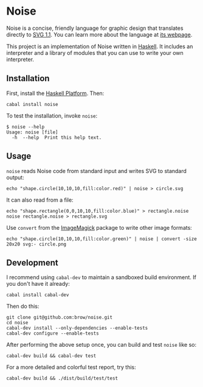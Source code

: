 # Noise

Noise is a concise, friendly language for graphic design that translates directly to [SVG 1.1](http://www.w3.org/TR/SVG11/). You can learn more about the language at [its webpage](http://tombrow.com/noise).

This project is an implementation of Noise written in [Haskell](http://haskell.org). It includes an interpreter and a library of modules that you can use to write your own interpreter.

## Installation

First, install the [Haskell Platform](http://www.haskell.org/platform/). Then:

    cabal install noise

To test the installation, invoke `noise`:

    $ noise --help
    Usage: noise [file]
      -h  --help  Print this help text.

## Usage

`noise` reads Noise code from standard input and writes SVG to standard output:

    echo "shape.circle(10,10,10,fill:color.red)" | noise > circle.svg

It can also read from a file:

    echo "shape.rectangle(0,0,10,10,fill:color.blue)" > rectangle.noise
    noise rectangle.noise > rectangle.svg

Use `convert` from the [ImageMagick](http://www.imagemagick.org/) package to write other image formats:

    echo "shape.circle(10,10,10,fill:color.green)" | noise | convert -size 20x20 svg:- circle.png

## Development

I recommend using `cabal-dev` to maintain a sandboxed build environment. If you don't have it already:

    cabal install cabal-dev

Then do this:

    git clone git@github.com:brow/noise.git
    cd noise
    cabal-dev install --only-dependencies --enable-tests
    cabal-dev configure --enable-tests

After performing the above setup once, you can build and test `noise` like so:

    cabal-dev build && cabal-dev test

For a more detailed and colorful test report, try this:

    cabal-dev build && ./dist/build/test/test
